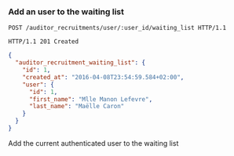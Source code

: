 ### Add an user to the waiting list

```http
POST /auditor_recruitments/user/:user_id/waiting_list HTTP/1.1
```

```http
HTTP/1.1 201 Created
```

```json
{
  "auditor_recruitment_waiting_list": {
    "id": 1,
    "created_at": "2016-04-08T23:54:59.584+02:00",
    "user": {
      "id": 1,
      "first_name": "Mlle Manon Lefevre",
      "last_name": "Maëlle Caron"
    }
  }
}
```

Add the current authenticated user to the waiting list
